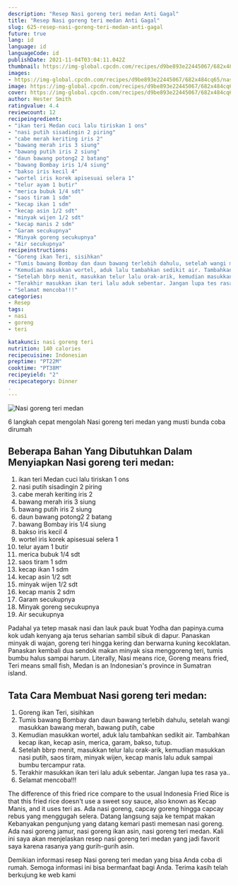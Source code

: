 ```yaml
---
description: "Resep Nasi goreng teri medan Anti Gagal"
title: "Resep Nasi goreng teri medan Anti Gagal"
slug: 625-resep-nasi-goreng-teri-medan-anti-gagal
future: true
lang: id
language: id
languageCode: id
publishDate: 2021-11-04T03:04:11.042Z 
thumbnail: https://img-global.cpcdn.com/recipes/d9be893e22445067/682x484cq65/nasi-goreng-teri-medan-foto-resep-utama.png
images:
- https://img-global.cpcdn.com/recipes/d9be893e22445067/682x484cq65/nasi-goreng-teri-medan-foto-resep-utama.png
image: https://img-global.cpcdn.com/recipes/d9be893e22445067/682x484cq65/nasi-goreng-teri-medan-foto-resep-utama.png
cover: https://img-global.cpcdn.com/recipes/d9be893e22445067/682x484cq65/nasi-goreng-teri-medan-foto-resep-utama.png
author: Hester Smith
ratingvalue: 4.4
reviewcount: 12
recipeingredient:
- "ikan teri Medan cuci lalu tiriskan 1 ons"
- "nasi putih sisadingin 2 piring"
- "cabe merah keriting iris 2"
- "bawang merah iris 3 siung"
- "bawang putih iris 2 siung"
- "daun bawang potong2 2 batang"
- "bawang Bombay iris 1/4 siung"
- "bakso iris kecil 4"
- "wortel iris korek apisesuai selera 1"
- "telur ayam 1 butir"
- "merica bubuk 1/4 sdt"
- "saos tiram 1 sdm"
- "kecap ikan 1 sdm"
- "kecap asin 1/2 sdt"
- "minyak wijen 1/2 sdt"
- "kecap manis 2 sdm"
- "Garam secukupnya"
- "Minyak goreng secukupnya"
- "Air secukupnya"
recipeinstructions:
- "Goreng ikan Teri, sisihkan"
- "Tumis bawang Bombay dan daun bawang terlebih dahulu, setelah wangi masukkan bawang merah, bawang putih, cabe"
- "Kemudian masukkan wortel, aduk lalu tambahkan sedikit air. Tambahkan kecap ikan, kecap asin, merica, garam, bakso, tutup."
- "Setelah bbrp menit, masukkan telur lalu orak-arik, kemudian masukkan nasi putih, saos tiram, minyak wijen, kecap manis lalu aduk sampai bumbu tercampur rata."
- "Terakhir masukkan ikan teri lalu aduk sebentar. Jangan lupa tes rasa ya.."
- "Selamat mencoba!!!"
categories:
- Resep
tags:
- nasi
- goreng
- teri

katakunci: nasi goreng teri 
nutrition: 140 calories
recipecuisine: Indonesian
preptime: "PT22M"
cooktime: "PT38M"
recipeyield: "2"
recipecategory: Dinner
. 
---
```



![Nasi goreng teri medan](https://img-global.cpcdn.com/recipes/d9be893e22445067/682x484cq65/nasi-goreng-teri-medan-foto-resep-utama.png)

6 langkah cepat mengolah  Nasi goreng teri medan yang musti bunda coba dirumah

<!--inarticleads1-->

## Beberapa Bahan Yang Dibutuhkan Dalam Menyiapkan Nasi goreng teri medan:

1. ikan teri Medan cuci lalu tiriskan 1 ons
1. nasi putih sisadingin 2 piring
1. cabe merah keriting iris 2
1. bawang merah iris 3 siung
1. bawang putih iris 2 siung
1. daun bawang potong2 2 batang
1. bawang Bombay iris 1/4 siung
1. bakso iris kecil 4
1. wortel iris korek apisesuai selera 1
1. telur ayam 1 butir
1. merica bubuk 1/4 sdt
1. saos tiram 1 sdm
1. kecap ikan 1 sdm
1. kecap asin 1/2 sdt
1. minyak wijen 1/2 sdt
1. kecap manis 2 sdm
1. Garam secukupnya
1. Minyak goreng secukupnya
1. Air secukupnya

Padahal ya tetep masak nasi dan lauk pauk buat Yodha dan papinya.cuma kok udah kenyang aja terus seharian sambil sibuk di dapur. Panaskan minyak di wajan, goreng teri hingga kering dan berwarna kuning kecoklatan. Panaskan kembali dua sendok makan minyak sisa menggoreng teri, tumis bumbu halus sampai harum. Literally, Nasi means rice, Goreng means fried, Teri means small fish, Medan is an Indonesian&#39;s province in Sumatran island. 

<!--inarticleads2-->

## Tata Cara Membuat Nasi goreng teri medan:

1. Goreng ikan Teri, sisihkan
1. Tumis bawang Bombay dan daun bawang terlebih dahulu, setelah wangi masukkan bawang merah, bawang putih, cabe
1. Kemudian masukkan wortel, aduk lalu tambahkan sedikit air. Tambahkan kecap ikan, kecap asin, merica, garam, bakso, tutup.
1. Setelah bbrp menit, masukkan telur lalu orak-arik, kemudian masukkan nasi putih, saos tiram, minyak wijen, kecap manis lalu aduk sampai bumbu tercampur rata.
1. Terakhir masukkan ikan teri lalu aduk sebentar. Jangan lupa tes rasa ya..
1. Selamat mencoba!!!


The difference of this fried rice compare to the usual Indonesia Fried Rice is that this fried rice doesn&#39;t use a sweet soy sauce, also known as Kecap Manis, and it uses teri as. Ada nasi goreng, capcay goreng hingga capcay rebus yang menggugah selera. Datang langsung saja ke tempat makan Kebanyakan pengunjung yang datang kemari pasti memesan nasi goreng. Ada nasi goreng jamur, nasi goreng ikan asin, nasi goreng teri medan. Kali ini saya akan menjelaskan resep nasi goreng teri medan yang jadi favorit saya karena rasanya yang gurih-gurih asin. 

Demikian informasi  resep Nasi goreng teri medan   yang bisa Anda coba di rumah. Semoga informasi ini bisa bermanfaat bagi Anda. Terima kasih telah berkujung ke web kami
